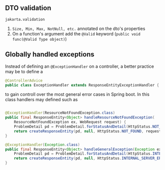 ## DTO validation
`jakarta.validation`
1. `Size, Min, Max, NotNull, etc.` annotated on the dto's properties
2. On a function's argument add the `@Valid` keyword (`public void func(@Valid Type object)`)
## Globally handled exceptions
Instead of defining an `@ExceptionHandler` on a controller, a better practice may be to define a
```java
@ControllerAdvice
public class ExceptionHandler extends ResponseEntityExceptionHandler { ... }
```
to gain controll over the most general error cases in Spring boot. In this class handlers may defined such as
```java

@ExceptionHandler(ResourceNotFoundException.class)
public final ResponseEntity<Object> handleResourceNotFoundException(
	ResourceNotFoundException ex, WebRequest request) {
	ProblemDetail pd = ProblemDetail.forStatusAndDetail(HttpStatus.NOT_FOUND, ex.getMessage());
	return createResponseEntity(pd, null, HttpStatus.NOT_FOUND, request);
}

@ExceptionHandler(Exception.class)
public final ResponseEntity<Object> handleGeneralException(Exception ex, WebRequest request) {
	ProblemDetail pd = ProblemDetail.forStatusAndDetail(HttpStatus.INTERNAL_SERVER_ERROR, ex.getMessage());
	return createResponseEntity(pd, null, HttpStatus.INTERNAL_SERVER_ERROR, request);
}

```
<!--stackedit_data:
eyJoaXN0b3J5IjpbMjA5OTY3OTkxMSwxNjMyMTYyNDQyXX0=
-->